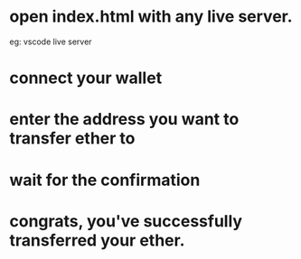 # open index.html with any live server. 
eg: vscode live server

# connect your wallet 

# enter the address you want to transfer ether to

# wait for the confirmation

# congrats, you've successfully transferred your ether.

